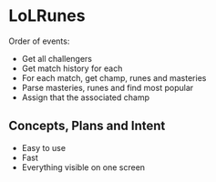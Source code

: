 # LoLRunes

Order of events:

+ Get all challengers
+ Get match history for each
+ For each match, get champ, runes and masteries
+ Parse masteries, runes and find most popular
+ Assign that the associated champ

## Concepts, Plans and Intent

+ Easy to use
+ Fast
+ Everything visible on one screen
